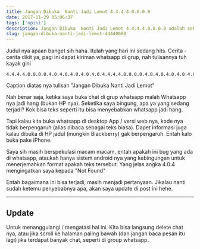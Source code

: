 ```yaml
---
title: Jangan Dibuka  Nanti Jadi Lemot 4.4.4.4.0.0.0.0
date: 2017-11-29 05:06:37
tags: ['opini']
description: Jangan Dibuka  Nanti Jadi Lemot 4.4.4.4.0.0.0.0 adalah sebuah pesan singkat yang dikirimkan seseorang ke aplikasi chat Whatsapp kita. Aneh nya, teks ini bisa bikin Whatsapp kamu hang loh.
slug: jangan-dibuka-nanti-jadi-lemot-44440000
---
```


Judul nya apaan banget sih haha. Itulah yang hari ini sedang hits. Cerita - cerita dikit ya, pagi ini dapat kiriman whatsapp di grup, nah tulisannya tuh kayak gini

```
4.4.4.4.0.0.0.0.4.0.4.0.4.0.4.0.4.0.4.4.4.4.0.0.0.0.4.0.4.0.4.0.4.0.4.0.4.4.4.4.0.0.0.0.4.0.4.0.4.0.4.0.4.0.4.4.4.4.0.0.0.0.4.0.4.0.4.0.4.0.4.0.4.4.4.4.0.0.0.0.4.0.4.0.4.0.4.0.4.0.4.4.4.4.0.0.0.0.4.0.4.0.4.0.4.0.4.0.4.4.4.4.0.0.0.0.4.0.4.0.4.0.4.0.4.0.4.4.4.4.0.0.0.0.4.0.4.0.4.0.4.0.4.0.4.4.4.4.0.0.0.0.4.0.4.0.4.0.4.0.4.0.4.4.4.4.0.0.0.0.4.0.4.0.4.0.4.0.4.0.4.4.4.4.0.0.0.0.4.0.4.0.4.0.4.0.4.0.4.4.4.4.0.0.0.0.4.0.4.0.4.0.4.0.4.0.4.4.4.4.0.0.0.0.4.0.4.0.4.0.4.0.4.0.4.4.4.4.0.0.0.0.4.0.4.0.4.0.4.0.4.0.4.4.4.4.0.0.0.0.4.0.4.0.4.0.4.0.4.0.4.4.4.4.0.0.0.0.4.0.4.0.4.0.4.0.4.0.4.4.4.4.0.0.0.0.4.0.4.0.4.0.4.0.4.0.4.4.4.4.0.0.0.0.4.0.4.0.4.0.4.0.4.0.4.4.4.4.0.0.0.0.4.0.4.0.4.0.4.0.4.0.4.4.4.4.0.0.0.0.4.0.4.0.4.0.4.0.4.0.4.4.4.4.0.0.0.0.4.0.4.0.4.0.4.0.4.0.4.4.4.4.0.0.0.0.4.0.4.0.4.0.4.0.4.0.4.4.4.4.0.0.0.0.4.0.4.0.4.0.4.0.4.0.4.4.4.4.0.0.0.0.4.0.4.0.4.0.4.0.4.0.4.4.4.4.0.0.0.0.4.0.4.0.4.0.4.0.4.04.4.4.4.0.0.0.0.4.0.4.0.4.0.4.0.4.0.4.4.4.4.0.0.0.0.4.0.4.0.4.0.4.0.4.0.4.4.4.4.0.0.0.0.4.0.4.0.4.0.4.0.4.0.4.4.4.4.0.0.0.0.4.0.4.0.4.0.4.0.4.0.4.4.4.4.0.0.0.0.4.0.4.0.4.0.4.0.4.0.4.4.4.4.0.0.0.0.4.0.4.0.4.0.4.0.4.0.4.4.4.4.0.0.0.0.4.0.4.0.4.0.4.0.4.0.4.4.4.4.0.0.0.0.4.0.4.0.4.0.4.0.4.0.4.4.4.4.0.0.0.0.4.0.4.0.4.0.4.0.4.0.4.4.4.4.0.0.0.0.4.0.4.0.4.0.4.0.4.0.4.4.4.4.0.0.0.0.4.0.4.0.4.0.4.0.4.0.4.4.4.4.0.0.0.0.4.0.4.0.4.0.4.0.4.0.4.4.4.4.0.0.0.0.4.0.4.0.4.0.4.0.4.0.4.4.4.4.0.0.0.0.4.0.4.0.4.0.4.0.4.0.4.4.4.4.0.0.0.0.4.0.4.0.4.0.4.0.4.0.4.4.4.4.0.0.0.0.4.0.4.0.4.0.4.0.4.0.4.4.4.4.0.0.0.0.4.0.4.0.4.0.4.0.4.0.4.4.4.4.0.0.0.0.4.0.4.0.4.0.4.0.4.0.4.4.4.4.0.0.0.0.4.0.4.0.4.0.4.0.4.0.4.4.4.4.0.0.0.0.4.0.4.0.4.0.4.0.4.0.4.4.4.4.0.0.0.0.4.0.4.0.4.0.4.0.4.0.4.4.4.4.0.0.0.0.4.0.4.0.4.0.4.0.4.0.4.4.4.4.0.0.0.0.4.0.4.0.4.0.4.0.4.0.4.4.4.4.0.0.0.0.4.0.4.0.4.0.4.0.4.0.4.4.4.4.0.0.0.0.4.0.4.0.4.0.4.0.4.0
```

Caption diatas nya tulisan "Jangan Dibuka Nanti Jadi Lemot"

Nah benar saja, ketika saya buka chat di grup whatsapp malah Whatsapp nya jadi hang (bukan HP nya).  Seketika saya bingung, apa ya yang sedang terjadi? Kok bisa teks seperti itu bisa menyebabkan whatsapp jadi hang.

Tapi kalau kita buka whatsapp di desktop App / versi web nya, kode nya tidak berpengaruh (alias dibaca sebagai teks biasa). Dapet informasi juga kalau dibuka di HP jadul (mungkin Blackberry) gak berpengaruh. Entah kalo buka pake iPhone.

Saya sih masih berspekulasi macam macam, entah apakah ini bug yang ada di whatsapp, ataukah hanya sistem android nya yang kebingungan untuk menerjemahkan format apakah teks tersebut. Yang jelas angka 4.0.4 mengingatkan saya kepada "Not Found"

Entah bagaimana ini bisa terjadi, masih menjadi pertanyaan. Jikalau nanti sudah ketemu penyebabnya apa, akan saya update di post ini hehe.

<hr/>

## Update

Untuk menanggulangi / mengatasi hal ini. Kita bisa langsung delete chat nya, atau jika scroll ke halaman paling bawah (dan jangan baca pesan itu lagi) jika terdapat banyak chat, seperti di group whatsapp.
